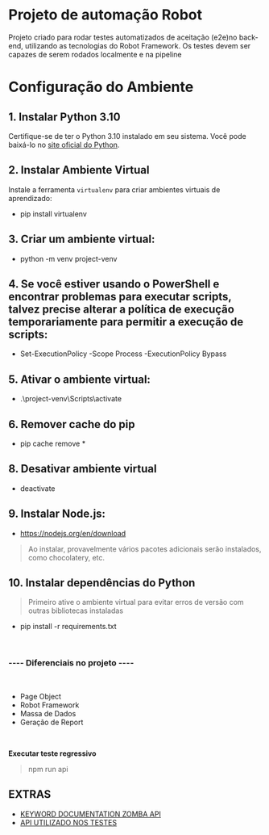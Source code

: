 # Projeto de automação Robot
Projeto criado para rodar testes automatizados de aceitação (e2e)no back-end, utilizando as tecnologias do Robot Framework. Os testes devem ser capazes de serem rodados localmente e na pipeline

# Configuração do Ambiente

## 1. Instalar Python 3.10

Certifique-se de ter o Python 3.10 instalado em seu sistema. Você pode baixá-lo no [site oficial do Python](https://www.python.org/).

## 2. Instalar Ambiente Virtual

Instale a ferramenta `virtualenv` para criar ambientes virtuais de aprendizado:

- pip install virtualenv

## 3. Criar um ambiente virtual:
- python -m venv project-venv

## 4. Se você estiver usando o PowerShell e encontrar problemas para executar scripts, talvez precise alterar a política de execução temporariamente para permitir a execução de scripts:
- Set-ExecutionPolicy -Scope Process -ExecutionPolicy Bypass

## 5. Ativar o ambiente virtual:
- .\project-venv\Scripts\activate

## 6. Remover cache do pip
- pip cache remove *

## 8. Desativar ambiente virtual
- deactivate

## 9. Instalar Node.js:
- https://nodejs.org/en/download
 > Ao instalar, provavelmente vários pacotes adicionais serão instalados, como chocolatery, etc.

## 10. Instalar dependências do Python
> Primeiro ative o ambiente virtual para evitar erros de versão com outras bibliotecas instaladas
- pip install -r requirements.txt

<br/>

### ---- Diferenciais no projeto ----
<br/>

- Page Object
- Robot Framework
- Massa de Dados
- Geração de Report

<br/>

**Executar teste regressivo**
> npm run api


## EXTRAS
- [KEYWORD DOCUMENTATION ZOMBA API](https://accruent.github.io/robotframework-zoomba/APILibraryDocumentation.html#Call%20Post%20Request)
- [API UTILIZADO NOS TESTES](https://jsonplaceholder.typicode.com/)
